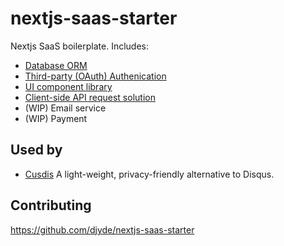 # nextjs-saas-starter

Nextjs SaaS boilerplate. Includes:

- [Database ORM](/orm.md)
- [Third-party (OAuth) Authenication](/authentication.md)
- [UI component library](/ui.md)
- [Client-side API request solution](/request.md)
- (WIP) Email service
- (WIP) Payment

## Used by

- [Cusdis](https://cusdis.com) A light-weight, privacy-friendly alternative to Disqus.

## Contributing

https://github.com/djyde/nextjs-saas-starter
